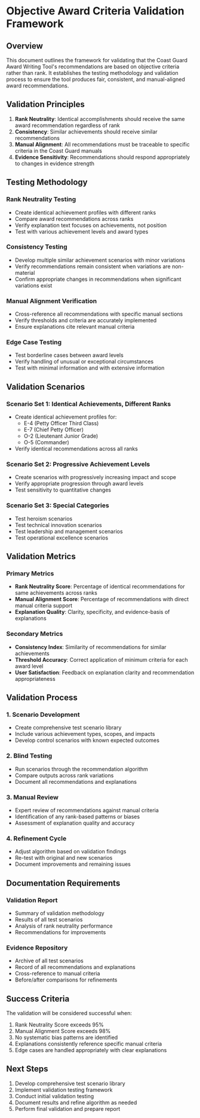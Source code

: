 # Objective Award Criteria Validation Framework

## Overview
This document outlines the framework for validating that the Coast Guard Award Writing Tool's recommendations are based on objective criteria rather than rank. It establishes the testing methodology and validation process to ensure the tool produces fair, consistent, and manual-aligned award recommendations.

## Validation Principles
1. **Rank Neutrality**: Identical accomplishments should receive the same award recommendation regardless of rank
2. **Consistency**: Similar achievements should receive similar recommendations
3. **Manual Alignment**: All recommendations must be traceable to specific criteria in the Coast Guard manuals
4. **Evidence Sensitivity**: Recommendations should respond appropriately to changes in evidence strength

## Testing Methodology

### Rank Neutrality Testing
- Create identical achievement profiles with different ranks
- Compare award recommendations across ranks
- Verify explanation text focuses on achievements, not position
- Test with various achievement levels and award types

### Consistency Testing
- Develop multiple similar achievement scenarios with minor variations
- Verify recommendations remain consistent when variations are non-material
- Confirm appropriate changes in recommendations when significant variations exist

### Manual Alignment Verification
- Cross-reference all recommendations with specific manual sections
- Verify thresholds and criteria are accurately implemented
- Ensure explanations cite relevant manual criteria

### Edge Case Testing
- Test borderline cases between award levels
- Verify handling of unusual or exceptional circumstances
- Test with minimal information and with extensive information

## Validation Scenarios

### Scenario Set 1: Identical Achievements, Different Ranks
- Create identical achievement profiles for:
  - E-4 (Petty Officer Third Class)
  - E-7 (Chief Petty Officer)
  - O-2 (Lieutenant Junior Grade)
  - O-5 (Commander)
- Verify identical recommendations across all ranks

### Scenario Set 2: Progressive Achievement Levels
- Create scenarios with progressively increasing impact and scope
- Verify appropriate progression through award levels
- Test sensitivity to quantitative changes

### Scenario Set 3: Special Categories
- Test heroism scenarios
- Test technical innovation scenarios
- Test leadership and management scenarios
- Test operational excellence scenarios

## Validation Metrics

### Primary Metrics
- **Rank Neutrality Score**: Percentage of identical recommendations for same achievements across ranks
- **Manual Alignment Score**: Percentage of recommendations with direct manual criteria support
- **Explanation Quality**: Clarity, specificity, and evidence-basis of explanations

### Secondary Metrics
- **Consistency Index**: Similarity of recommendations for similar achievements
- **Threshold Accuracy**: Correct application of minimum criteria for each award level
- **User Satisfaction**: Feedback on explanation clarity and recommendation appropriateness

## Validation Process

### 1. Scenario Development
- Create comprehensive test scenario library
- Include various achievement types, scopes, and impacts
- Develop control scenarios with known expected outcomes

### 2. Blind Testing
- Run scenarios through the recommendation algorithm
- Compare outputs across rank variations
- Document all recommendations and explanations

### 3. Manual Review
- Expert review of recommendations against manual criteria
- Identification of any rank-based patterns or biases
- Assessment of explanation quality and accuracy

### 4. Refinement Cycle
- Adjust algorithm based on validation findings
- Re-test with original and new scenarios
- Document improvements and remaining issues

## Documentation Requirements

### Validation Report
- Summary of validation methodology
- Results of all test scenarios
- Analysis of rank neutrality performance
- Recommendations for improvements

### Evidence Repository
- Archive of all test scenarios
- Record of all recommendations and explanations
- Cross-reference to manual criteria
- Before/after comparisons for refinements

## Success Criteria
The validation will be considered successful when:
1. Rank Neutrality Score exceeds 95%
2. Manual Alignment Score exceeds 98%
3. No systematic bias patterns are identified
4. Explanations consistently reference specific manual criteria
5. Edge cases are handled appropriately with clear explanations

## Next Steps
1. Develop comprehensive test scenario library
2. Implement validation testing framework
3. Conduct initial validation testing
4. Document results and refine algorithm as needed
5. Perform final validation and prepare report

